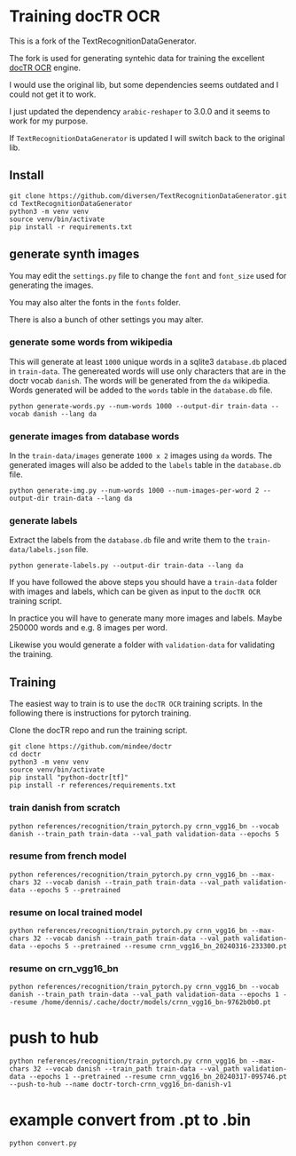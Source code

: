 # Training docTR OCR

This is a fork of the TextRecognitionDataGenerator. 

The fork is used for generating syntehic data for training the excellent [docTR OCR](https://github.com/mindee/doctr) engine.

I would use the original lib, but some dependencies seems outdated and I could not get it to work.

I just updated the dependency `arabic-reshaper` to 3.0.0 and it seems to work for my purpose. 

If `TextRecognitionDataGenerator` is updated I will switch back to the original lib.

## Install

    git clone https://github.com/diversen/TextRecognitionDataGenerator.git
    cd TextRecognitionDataGenerator
    python3 -m venv venv
    source venv/bin/activate 
    pip install -r requirements.txt

## generate synth images

You may edit the `settings.py` file to change the `font` and `font_size` used for generating the images.

You may also alter the fonts in the `fonts` folder.

There is also a bunch of other settings you may alter.

### generate some words from wikipedia

This will generate at least `1000` unique words in a sqlite3 `database.db` placed in `train-data`.
The genereated words will use only characters that are in the doctr vocab `danish`. 
The words will be generated from the `da` wikipedia.
Words generated will be added to the `words` table in the `database.db` file.

    python generate-words.py --num-words 1000 --output-dir train-data --vocab danish --lang da

### generate images from database words

In the `train-data/images` generate `1000 x 2` images using `da` words. The generated images will also be added 
to the `labels` table in the `database.db` file.

    python generate-img.py --num-words 1000 --num-images-per-word 2 --output-dir train-data --lang da

### generate labels

Extract the labels from the `database.db` file and write them to the `train-data/labels.json` file.

    python generate-labels.py --output-dir train-data --lang da


If you have followed the above steps you should have a `train-data` folder with images and labels, 
which can be given as input to the `docTR OCR` training script.

In practice you will have to generate many more images and labels. 
Maybe 250000 words and e.g. 8 images per word. 

Likewise you would generate a folder with `validation-data` for validating the training. 

## Training

The easiest way to train is to use the `docTR OCR` training scripts.
In the following there is instructions for pytorch training. 

Clone the docTR repo and run the training script.

    git clone https://github.com/mindee/doctr
    cd doctr
    python3 -m venv venv
    source venv/bin/activate 
    pip install "python-doctr[tf]"
    pip install -r references/requirements.txt

### train danish from scratch

    python references/recognition/train_pytorch.py crnn_vgg16_bn --vocab danish --train_path train-data --val_path validation-data --epochs 5 

### resume from french model

    python references/recognition/train_pytorch.py crnn_vgg16_bn --max-chars 32 --vocab danish --train_path train-data --val_path validation-data --epochs 5 --pretrained

### resume on local trained model

    python references/recognition/train_pytorch.py crnn_vgg16_bn --max-chars 32 --vocab danish --train_path train-data --val_path validation-data --epochs 5 --pretrained --resume crnn_vgg16_bn_20240316-233300.pt

### resume on crn_vgg16_bn 

    python references/recognition/train_pytorch.py crnn_vgg16_bn --vocab danish --train_path train-data --val_path validation-data --epochs 1 --resume /home/dennis/.cache/doctr/models/crnn_vgg16_bn-9762b0b0.pt

# push to hub

    python references/recognition/train_pytorch.py crnn_vgg16_bn --max-chars 32 --vocab danish --train_path train-data --val_path validation-data --epochs 1 --pretrained --resume crnn_vgg16_bn_20240317-095746.pt --push-to-hub --name doctr-torch-crnn_vgg16_bn-danish-v1

# example convert from .pt to .bin

    python convert.py
